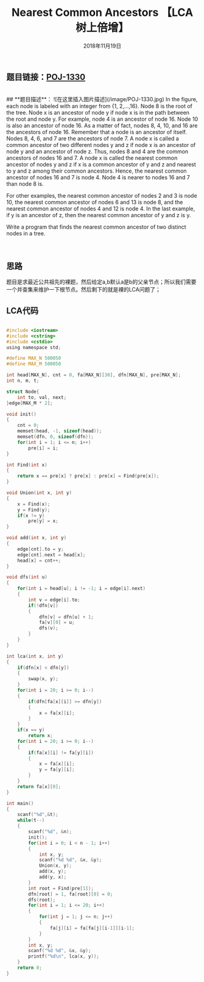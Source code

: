 ﻿---
title:  Nearest Common Ancestors 【LCA树上倍增】
date: 2018年11月19日
tags: 
    - LCA
categories: 练习
---
## **题目链接**：[POJ-1330][1]
</br>
## **题目描述**：
![在这里插入图片描述](/image/POJ-1330.jpg)
In the figure, each node is labeled with an integer from {1, 2,...,16}. Node 8 is the root of the tree. Node x is an ancestor of node y if node x is in the path between the root and node y. For example, node 4 is an ancestor of node 16. Node 10 is also an ancestor of node 16. As a matter of fact, nodes 8, 4, 10, and 16 are the ancestors of node 16. Remember that a node is an ancestor of itself. Nodes 8, 4, 6, and 7 are the ancestors of node 7. A node x is called a common ancestor of two different nodes y and z if node x is an ancestor of node y and an ancestor of node z. Thus, nodes 8 and 4 are the common ancestors of nodes 16 and 7. A node x is called the nearest common ancestor of nodes y and z if x is a common ancestor of y and z and nearest to y and z among their common ancestors. Hence, the nearest common ancestor of nodes 16 and 7 is node 4. Node 4 is nearer to nodes 16 and 7 than node 8 is. 

For other examples, the nearest common ancestor of nodes 2 and 3 is node 10, the nearest common ancestor of nodes 6 and 13 is node 8, and the nearest common ancestor of nodes 4 and 12 is node 4. In the last example, if y is an ancestor of z, then the nearest common ancestor of y and z is y. 

Write a program that finds the nearest common ancestor of two distinct nodes in a tree. 

<escape><!-- more --></escape>

</br>

## **思路**
题目是求最近公共祖先的裸题，然后给定a,b默认a是b的父亲节点；所以我们需要一个并查集来维护一下根节点。然后剩下的就是裸的LCA问题了；
##  **LCA代码** 
``` c

#include <iostream>
#include <cstring>
#include <cstdio>
using namespace std;

#define MAX_N 500050
#define MAX_M 500050

int head[MAX_N], cnt = 0, fa[MAX_N][30], dfn[MAX_N], pre[MAX_N];
int n, m, t;

struct Node{
    int to, val, next;
}edge[MAX_M * 2];

void init()
{
    cnt = 0;
    memset(head, -1, sizeof(head));
    memset(dfn, 0, sizeof(dfn));
    for(int i = 1; i <= n; i++)
        pre[i] = i;
}

int Find(int x)
{
    return x == pre[x] ? pre[x] : pre[x] = Find(pre[x]);
}

void Union(int x, int y)
{
    x = Find(x);
    y = Find(y);
    if(x != y)
        pre[y] = x;
}

void add(int x, int y)
{
    edge[cnt].to = y;
    edge[cnt].next = head[x];
    head[x] = cnt++;
}

void dfs(int u)
{
    for(int i = head[u]; i != -1; i = edge[i].next)
    {
        int v = edge[i].to;
        if(!dfn[v])
        {
            dfn[v] = dfn[u] + 1;
            fa[v][0] = u;
            dfs(v);
        }
    }
}

int lca(int x, int y)
{
    if(dfn[x] < dfn[y])
    {
        swap(x, y);
    }
    for(int i = 20; i >= 0; i--)
    {
        if(dfn[fa[x][i]] >= dfn[y])
        {
            x = fa[x][i];
        }
    }
    if(x == y)
        return x;
    for(int i = 20; i >= 0; i--)
    {
        if(fa[x][i] != fa[y][i])
        {
            x = fa[x][i];
            y = fa[y][i];
        }
    }
    return fa[x][0];
}

int main()
{
    scanf("%d",&t);
    while(t--)
    {
        scanf("%d", &n);
        init();
        for(int i = 0; i < n - 1; i++)
        {
            int x, y;
            scanf("%d %d", &x, &y);
            Union(x, y);
            add(x, y);
            add(y, x);
        }
        int root = Find(pre[1]);
        dfn[root] = 1, fa[root][0] = 0;
        dfs(root);
        for(int i = 1; i <= 20; i++)
        {
            for(int j = 1; j <= n; j++)
            {
                fa[j][i] = fa[fa[j][i-1]][i-1];
            }
        }
        int x, y;
        scanf("%d %d", &x, &y);
        printf("%d\n", lca(x, y));
    }
    return 0;
}



```

  [1]: http://poj.org/problem?id=1330